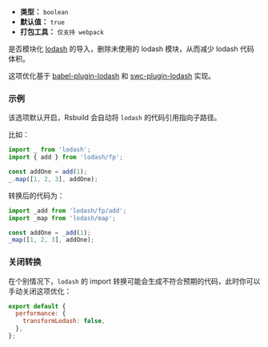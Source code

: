 - **类型：** `boolean`
- **默认值：** `true`
- **打包工具：** `仅支持 webpack`

是否模块化 [lodash](https://npmjs.com/package/lodash) 的导入，删除未使用的 lodash 模块，从而减少 lodash 代码体积。

这项优化基于 [babel-plugin-lodash](https://npmjs.com/package/babel-plugin-lodash) 和 [swc-plugin-lodash](https://github.com/web-infra-dev/swc-plugins/tree/main/crates/plugin_lodash) 实现。

### 示例

该选项默认开启，Rsbuild 会自动将 `lodash` 的代码引用指向子路径。

比如：

```ts title="input.js"
import _ from 'lodash';
import { add } from 'lodash/fp';

const addOne = add(1);
_.map([1, 2, 3], addOne);
```

转换后的代码为：

```ts title="output.js"
import _add from 'lodash/fp/add';
import _map from 'lodash/map';

const addOne = _add(1);
_map([1, 2, 3], addOne);
```

### 关闭转换

在个别情况下，`lodash` 的 import 转换可能会生成不符合预期的代码，此时你可以手动关闭这项优化：

```js
export default {
  performance: {
    transformLodash: false,
  },
};
```

